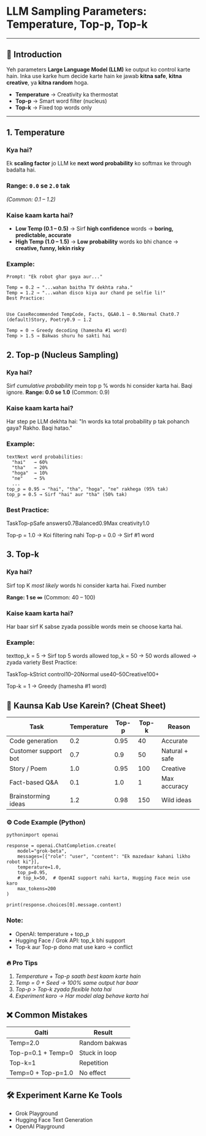 # LLM Sampling Parameters: Temperature, Top-p, Top-k

> 

---

## 🌟 Introduction

Yeh parameters **Large Language Model (LLM)** ke output ko control karte hain. Inka use karke hum decide karte hain ke jawab **kitna safe**, **kitna creative**, ya **kitna random** hoga.  

- **Temperature** → Creativity ka thermostat  
- **Top-p** → Smart word filter (nucleus)  
- **Top-k** → Fixed top words only  

---

## 1. Temperature

### Kya hai?
Ek **scaling factor** jo LLM ke **next word probability** ko softmax ke through badalta hai.  

### Range: `0.0` se `2.0` tak  
*(Common: 0.1 – 1.2)*

### Kaise kaam karta hai?
- **Low Temp (0.1 – 0.5)** → Sirf **high confidence** words → **boring, predictable, accurate**  
- **High Temp (1.0 – 1.5)** → **Low probability** words ko bhi chance → **creative, funny, lekin risky**

### Example:
```text
Prompt: "Ek robot ghar gaya aur..."

Temp = 0.2 → "...wahan baitha TV dekhta raha."
Temp = 1.2 → "...wahan disco kiya aur chand pe selfie li!"
Best Practice:


Use CaseRecommended TempCode, Facts, Q&A0.1 – 0.5Normal Chat0.7 (default)Story, Poetry0.9 – 1.2

Temp = 0 → Greedy decoding (hamesha #1 word)
Temp > 1.5 → Bakwas shuru ho sakti hai
```
## 2. Top-p (Nucleus Sampling)
### Kya hai?
Sirf *cumulative probability* mein top p % words hi consider karta hai. Baqi ignore.
**Range: 0.0 se 1.0**
(Common: 0.9)
### Kaise kaam karta hai?
Har step pe LLM dekhta hai:
"In words ka total probability p tak pohanch gaya? Rakho. Baqi hatao."
### Example:
```
textNext word probabilities:
  "hai"   → 60%
  "tha"   → 20%
  "hoga"  → 10%
  "ne"    → 5%
  ...
top_p = 0.95 → "hai", "tha", "hoga", "ne" rakhega (95% tak)
top_p = 0.5 → Sirf "hai" aur "tha" (50% tak)
```
### Best Practice:



TaskTop-pSafe answers0.7Balanced0.9Max creativity1.0

Top-p = 1.0 → Koi filtering nahi
Top-p = 0.0 → Sirf #1 word


## 3. Top-k
### Kya hai?
Sirf top K *most likely* words hi consider karta hai. Fixed number

**Range: 1 se ∞**
(Common: 40 – 100)
### Kaise kaam karta hai?
Har baar sirf K sabse zyada possible words mein se choose karta hai.
### Example:
texttop_k = 5  → Sirf top 5 words allowed
top_k = 50 → 50 words allowed → zyada variety
Best Practice:

TaskTop-kStrict control10–20Normal use40–50Creative100+

Top-k = 1 → Greedy (hamesha #1 word)


## 🎯 Kaunsa Kab Use Karein? (Cheat Sheet)

| Task                  | Temperature | Top-p | Top-k | Reason             |
|-----------------------|-------------|-------|-------|--------------------|
| Code generation       | 0.2         | 0.95  | 40    | Accurate           |
| Customer support bot  | 0.7         | 0.9   | 50    | Natural + safe     |
| Story / Poem          | 1.0         | 0.95  | 100   | Creative           |
| Fact-based Q&A        | 0.1         | 1.0   | 1     | Max accuracy       |
| Brainstorming ideas   | 1.2         | 0.98  | 150   | Wild ideas         |

### ⚙️ Code Example (Python)
```
pythonimport openai

response = openai.ChatCompletion.create(
    model="grok-beta",
    messages=[{"role": "user", "content": "Ek mazedaar kahani likho robot ki"}],
    temperature=1.0,
    top_p=0.95,
    # top_k=50,  # OpenAI support nahi karta, Hugging Face mein use karo
    max_tokens=200
)

print(response.choices[0].message.content)
```
### Note:

- OpenAI: temperature + top_p
- Hugging Face / Grok API: top_k bhi support
- Top-k aur Top-p dono mat use karo → conflict



### 🔥 Pro Tips

1. *Temperature + Top-p saath best kaam karte hain*
2. *Temp = 0 + Seed → 100% same output har baar*
3. *Top-p > Top-k zyada flexible hota hai*
4. *Experiment karo → Har model alag behave karta hai*


## ❌ Common Mistakes

| Galti                        | Result         |
|------------------------------|----------------|
| Temp=2.0                     | Random bakwas  |
| Top-p=0.1 + Temp=0           | Stuck in loop  |
| Top-k=1                      | Repetition     |
| Temp=0 + Top-p=1.0           | No effect      |
## 🛠️ Experiment Karne Ke Tools

- Grok Playground
- Hugging Face Text Generation
- OpenAI Playground

